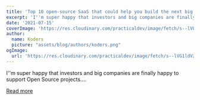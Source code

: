 ```yaml
---
title: 'Top 10 open-source SaaS that could help you build the next big thing '
excerpt: 'I''m super happy that investors and big companies are finally happy to support Open Source projects....'
date: '2021-07-15'
coverImage: 'https://res.cloudinary.com/practicaldev/image/fetch/s--lVG1ldVz--/c_imagga_scale,f_auto,fl_progressive,h_420,q_auto,w_1000/https://dev-to-uploads.s3.amazonaws.com/uploads/articles/zhfbmofa1hqxadc1ybl3.png'
author:
  name: Koders
  picture: "assets/blog/authors/koders.png"
ogImage:
  url: 'https://res.cloudinary.com/practicaldev/image/fetch/s--lVG1ldVz--/c_imagga_scale,f_auto,fl_progressive,h_420,q_auto,w_1000/https://dev-to-uploads.s3.amazonaws.com/uploads/articles/zhfbmofa1hqxadc1ybl3.png'
---
```


I''m super happy that investors and big companies are finally happy to support Open Source projects....

[Read more](https://dev.to/alex_barashkov/top-10-open-source-saas-that-could-help-you-build-the-next-big-thing-2eai)
